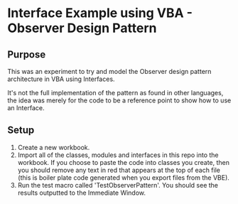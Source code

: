 # Interface Example using VBA - Observer Design Pattern

## Purpose

This was an experiment to try and model the Observer design pattern architecture in VBA using Interfaces.

It's not the full implementation of the pattern as found in other languages, the idea was merely for the code to be a reference point to show how to use an Interface.

## Setup

1. Create a new workbook.
2. Import all of the classes, modules and interfaces in this repo into the workbook. If you choose to paste the code into classes you create, then you should remove any text in red that appears at the top of each file (this is boiler plate code generated when you export files from the VBE).
4. Run the test macro called 'TestObserverPattern'. You should see the results outputted to the Immediate Window.


